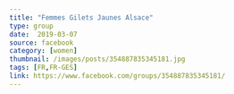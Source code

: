 ```yaml
---
title: "Femmes Gilets Jaunes Alsace"
type: group
date:  2019-03-07
source: facebook
category: [women]
thumbnail: /images/posts/354887835345181.jpg
tags: [FR,FR-GES]
link: https://www.facebook.com/groups/354887835345181/
---
```

